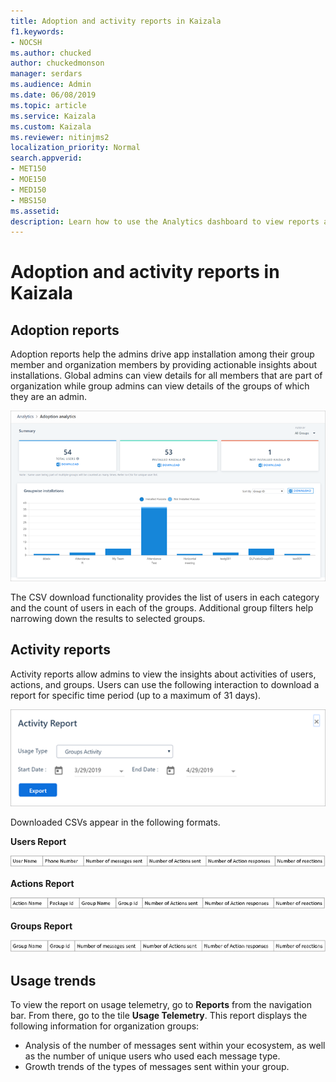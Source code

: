 ```yaml
---
title: Adoption and activity reports in Kaizala
f1.keywords:
- NOCSH
ms.author: chucked
author: chuckedmonson
manager: serdars
ms.audience: Admin
ms.date: 06/08/2019
ms.topic: article
ms.service: Kaizala
ms.custom: Kaizala
ms.reviewer: nitinjms2
localization_priority: Normal
search.appverid:
- MET150
- MOE150
- MED150
- MBS150
ms.assetid: 
description: Learn how to use the Analytics dashboard to view reports and telemetry data.
---
```


# Adoption and activity reports in Kaizala

## Adoption reports

Adoption reports help the admins drive app installation among their group member and organization members by providing actionable insights about installations. Global admins can view details for all members that are part of organization while group admins can view details of the groups of which they are an admin. 

![Screenshot of the Adoption Analytics window in Kaizala management portal](media/analytics-adoption-analytics.png)

The CSV download functionality provides the list of users in each category and the count of users in each of the groups. Additional group filters help narrowing down the results to selected groups. 

## Activity reports

Activity reports allow admins to view the insights about activities of users, actions, and groups. Users can use the following interaction to download a report for specific time period (up to a maximum of 31 days). 

![Screenshot of the Activity Report in Kaizala management portal](media/analytics-activity-report.png)

Downloaded CSVs appear in the following formats. 

**Users Report**

![Screenshot of the Users Report columns](media/analytics-csv-users-report.png)

**Actions Report**

![Screenshot of the Actions Report columns](media/analytics-csv-actions-report.png)

**Groups Report**

![Screenshot of the Groups Report columns](media/analytics-csv-groups-report.png)

## Usage trends

To view the report on usage telemetry, go to **Reports** from the navigation bar. From there, go to the tile **Usage Telemetry**. This report displays the following information for organization groups:

- Analysis of the number of messages sent within your ecosystem, as well as the number of unique users who used each message type.
- Growth trends of the types of messages sent within your group.

